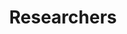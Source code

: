 ---
layout: member
title: Researchers
name: "Bianca Santana"
nickname: "biancasantana"
role: "Ph.D. student"
social_links:
- name: Email
  url: "XXXX"
- name: Website
  url: "XXXX"
- name: GitHub
  url: "XXXX"
- name: ORCID
  url: "https://orcid.org/XXXXXX"
bio: "..."
research_interests:
  - "..."
education:
- degree: "XXXXX"
  institution: "XXXX"
  year: "XXXX"
current_research: "Currently I am working with..."
---